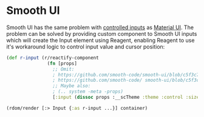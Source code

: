 # Smooth UI

Smooth UI has the same problem with [controlled inputs](../CotrolledInputs.md)
as [Material UI](./material-ui.md).
The problem can be solved by providing custom component to Smooth UI inputs
which will create the Input element using Reagent, enabling Reagent to use
it's workaround logic to control input value and cursor position:

```cljs
(def r-input (r/reactify-component
               (fn [props]
                 ;; Omit:
                 ; https://github.com/smooth-code/smooth-ui/blob/c5f3c75a438a04e766dbedeafc2be54252a5338e/packages/shared/core/createComponent.js#L31
                 ; https://github.com/smooth-code/ smooth-ui/blob/c5f3c75a438a04e766dbedeafc2be54252a5338e/packages/shared/core/Input.js#L84
                 ;; Maybe also:
                 ; (.. system -meta -props)
                 [:input (dissoc props :__scTheme :theme :control :size :valid)])))

(rdom/render [:> Input {:as r-input ...}] container)
```
